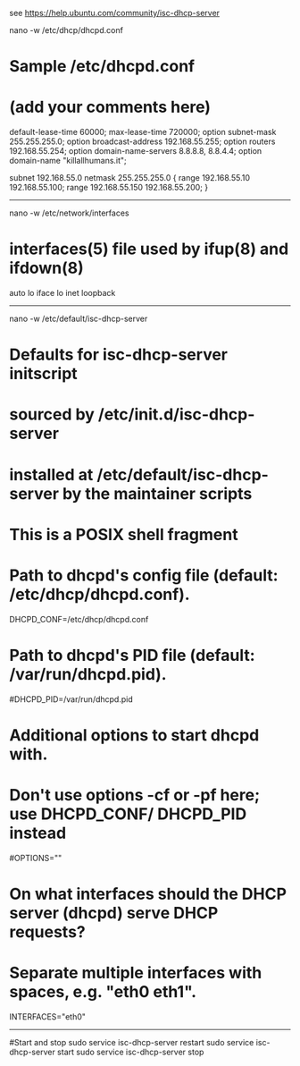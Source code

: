 see 
https://help.ubuntu.com/community/isc-dhcp-server



nano -w /etc/dhcp/dhcpd.conf


# Sample /etc/dhcpd.conf
# (add your comments here)
default-lease-time 60000;
max-lease-time 720000;
option subnet-mask 255.255.255.0;
option broadcast-address 192.168.55.255;
option routers 192.168.55.254;
option domain-name-servers 8.8.8.8, 8.8.4.4;
option domain-name "killallhumans.it";

subnet 192.168.55.0 netmask 255.255.255.0 {
range 192.168.55.10 192.168.55.100;
range 192.168.55.150 192.168.55.200;
}

---
nano -w /etc/network/interfaces

# interfaces(5) file used by ifup(8) and ifdown(8)
auto lo
iface lo inet loopback



------------------
nano -w /etc/default/isc-dhcp-server


# Defaults for isc-dhcp-server initscript
# sourced by /etc/init.d/isc-dhcp-server
# installed at /etc/default/isc-dhcp-server by the maintainer scripts

#
# This is a POSIX shell fragment
#

# Path to dhcpd's config file (default: /etc/dhcp/dhcpd.conf).
DHCPD_CONF=/etc/dhcp/dhcpd.conf

# Path to dhcpd's PID file (default: /var/run/dhcpd.pid).
#DHCPD_PID=/var/run/dhcpd.pid

# Additional options to start dhcpd with.
#       Don't use options -cf or -pf here; use DHCPD_CONF/ DHCPD_PID instead
#OPTIONS=""

# On what interfaces should the DHCP server (dhcpd) serve DHCP requests?
#       Separate multiple interfaces with spaces, e.g. "eth0 eth1".
INTERFACES="eth0"







---
#Start and stop
sudo service isc-dhcp-server restart
 sudo service isc-dhcp-server start
 sudo service isc-dhcp-server stop 
